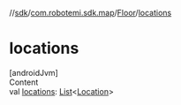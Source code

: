 //[sdk](../../../index.md)/[com.robotemi.sdk.map](../index.md)/[Floor](index.md)/[locations](locations.md)



# locations  
[androidJvm]  
Content  
val [locations](locations.md): [List](https://kotlinlang.org/api/latest/jvm/stdlib/kotlin.collections/-list/index.html)<[Location](../-location/index.md)>  



